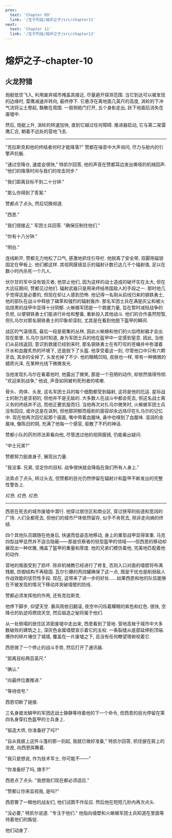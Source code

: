 ```yaml
---
prev:
  text: 'Chapter 09'
  link: '/生于烈焰/熔炉之子/src/chapter11'
next:
  text: 'Chapter 11'
  link: '/生于烈焰/熔炉之子/src/chapter13'
---
```


# 熔炉之子-chapter-10

## 火龙狩猎

炮艇低空飞入, 利用废弃城市掩盖其接近, 尽量避开探测范围. 当它到达可以被发现的边缘时, 雷鹰减速并转向, 最终停下. 它悬浮在离地面几英尺的高度, 涡轮的下冲气流将尘土卷起, 飘散在周围. 一扇侧舱门打开, 五个身影走出, 跃下地面后消失在废墟中.

然后, 炮艇上升, 涡轮的转速加快, 直到它越过任何障碍. 推进器启动, 它与第二架雷鹰汇合, 朝着不远处的营地飞去.

--------

"克拉斯克和他的终结者何时才能降落?" 赞都在噪音中大声询问, 尽力与舱内的引擎声抗衡.

"通过空降仓, 速度会很快," 特凯尔回答, 他的声音在赞都耳边发出嘶哑的机械回声. "他们的降落时间与我们的攻击同步."

"我们距离目标不到二十分钟."

"那么你得到了答案."

赞都点了点头, 然后切换频道.

"西恩."

"我们很接近," 军团士兵回答. "确保压制住他们."

"你有十八分钟."

"明白."

连线断开, 赞都无力地松了口气, 感激地抓住引导栏. 他脱离了安全带, 双脚用磁锁固定在甲板上. 他们都这样. 其视网膜镜显示的辐射计数已达几千个辐射值, 足以在数小时内杀死一个凡人.

伏尔甘的军中没有毁灭者; 他禁止他们, 因为这样的战士造成的破坏实在太大, 但在大远征期间, 赞都见过他们. 辐射武器只是用来终结帝国敌人的手段之一. 那时他几乎觉得这是必要的, 但现在却让人感到恐怖. 他记得一名刚从前线归来的钢铁勇士, 他的部队在战斗中释放了磷苯和强烈的辐射轰炸. 那名军团士兵在满是灰尘和被火焰烧黑的战甲中显得十分阴郁. 火蜥蜴军团是一个救援力量, 旨在暂时减轻战争的负担, 以便钢铁勇士们能进行补给和整备, 重新投入其他战斗. 他们的合作虽然短暂, 但扎乌尔对那名钢铁勇士的印象却深刻, 尤其是在看到他脱下盔甲的瞬间.

战区的气温很高, 最后一段是密集的丛林, 因此火蜥蜴和他们的火焰喷射器才会出现在那里. 扎乌尔当时知道, 身为军团士兵的他在盔甲中一定感到窒息. 因此, 当他们从前线返回, 意识到救援已经到来时, 那名钢铁勇士在有叮咬的苍蝇并中弥漫着汗水和血腥炙热的环境下, 还是脱下了头盔. 他享受着这一刻, 尽管他口中只有六颗牙齿, 其余的全掉了, 头发也掉了不少. 他的眼睛凹陷, 皮肤也一样, 带有一种微微的蜡质光泽, 在某种光线下微微发光.

当他发现扎乌尔在看着他时, 他露出了微笑, 那是一个丑陋的动作, 却依然值得怜悯. "欢迎来到战争," 他说, 声音如同被判死刑者的咳嗽.

骨头、肉体、头发, 这名军团士兵的每个细胞都受到辐射, 这将是他的厄运. 星际战士的耐力是坚韧的, 但他并不是无敌的. 大多数人在战斗中都会死去, 但这名战士离义务的终结并不远, 而他正要凯旋而归. 当他再次对扎乌尔微笑时, 火蜥蜴军团士兵没有回应, 或许这是在讽刺, 但他那阴郁而瘦削的面容却永远烙印在扎乌尔的记忆中. 现在他再次回忆起那个画面, 嘴中带着血腥味, 鼻中也嗅到了血腥味. 湿润的金属味, 像陈旧的铜, 充满了他每一个感官, 驱散了不朽的神话.

赞都小队的药剂师法索看向他, 尽管透过他的视网膜镜, 仍能看出疑问.

"中士兄弟?"

赞都努力挺直身子, 展现出力量.

"我没事. 兄弟, 坚定你的目标. 战争很快就会降临在我们所有人身上."

法索点了点头, 转过头去, 但赞都的目光仍然停留在辐射计和盔甲不断发出的完整性警告上.

*红色. 红色. 红色.*

--------

西恩在死去的城市废墟中潜行. 他穿过居住区和商业区, 穿过狭窄的街道和宽阔的广场. 人们全都死去, 但他们的城市尸体依然留存, 似乎不肯死去, 除非走向熵的终结.

四个其他队员跟随在他身后, 快速而低姿态地移动, 身上的重型战甲显得笨重. 马克四型战甲显然并不适合隐蔽——那是侦察者的轻型盔甲的领域——但西恩的移动却展现出一种优雅, 掩盖了盔甲的重量和厚度. 他的兄弟们模仿着他, 完美地匹配着他的动作.

营地的南面受到了损坏. 除非机械教已经进行了修复, 否则入口对面的墙壁将布满残骸, 防御结构不再稳固. 瓦尔引爆的丙烷罐确保了这一点, 既是干扰也是削弱敌人作战效能的惩罚性手段. 现在, 这带来了进一步的好处……如果西恩和他的队伍能够在不被发现的情况下移动并突破墙壁的防线.

赞都必须发挥他的作用, 还有克拉斯克.

他停下脚步, 仰望天空. 暴风雨依旧翻滚, 夜空中闪烁着耀眼的紫色和红色. 很快, 空降仓的轨迹将燃烧天空, 然后锻造之秘将属于他们.

从一处倒塌的居住区浓密废墟中走出来, 西恩看到了营地. 营地高耸于城市中大多数破败的建筑之上, 深灰色金属墙壁宣示着它的主权. 一条裂缝从底部延伸到顶端. 爆炸的碎片堵住了城墙, 覆盖在一片废墟之下, 且没有任何瞭望塔俯视着它.

西恩做了一个停止的战斗手势, 然后打开了通讯器.

"距离目标两百英尺."

"确认."

"向最终位置推进."

"等待信号."

西恩切断了链接.

三名身披龙鳞甲的军团还战士静静等待着他的下一个命令, 但西恩的目光停留在第四名身穿红色盔甲的士兵身上.

"锻造大师, 你准备好了吗?"

"自从我披上这件斗篷的那一刻起, 我就已做好准备," 特凯尔回答, 抓住披在肩上的龙皮, 向西恩挥舞着.

"我只是想说, 作为技术军士, 你可能不——"

"你准备好了吗, 旗手?"

西恩点了点头. "我想我们现在都必须适应."

"赞都让你来监视我, 是吗?"

西恩瞥了一眼他的战友们, 他们试图不作反应. 然后他在短短几秒内再次点头.

"没必要," 特凯尔说道. "专注于他们." 他指向墙壁和火蜥蜴军团士兵知道在里面等待着他们的叛徒.

他们动身了.
